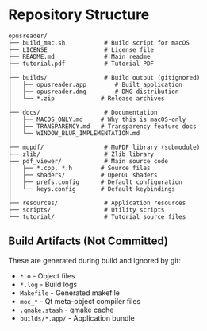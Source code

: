 # Repository Structure

```
opusreader/
├── build_mac.sh           # Build script for macOS
├── LICENSE                # License file
├── README.md              # Main readme
├── tutorial.pdf           # Tutorial PDF
│
├── builds/                # Build output (gitignored)
│   ├── opusreader.app        # Built application
│   ├── opusreader.dmg        # DMG distribution
│   └── *.zip             # Release archives
│
├── docs/                  # Documentation
│   ├── MACOS_ONLY.md     # Why this is macOS-only
│   ├── TRANSPARENCY.md   # Transparency feature docs
│   └── WINDOW_BLUR_IMPLEMENTATION.md
│
├── mupdf/                 # MuPDF library (submodule)
├── zlib/                  # Zlib library
├── pdf_viewer/            # Main source code
│   ├── *.cpp, *.h        # Source files
│   ├── shaders/          # OpenGL shaders
│   ├── prefs.config      # Default configuration
│   └── keys.config       # Default keybindings
│
├── resources/             # Application resources
├── scripts/               # Utility scripts
└── tutorial/              # Tutorial source files
```

## Build Artifacts (Not Committed)

These are generated during build and ignored by git:
- `*.o` - Object files
- `*.log` - Build logs
- `Makefile` - Generated makefile
- `moc_*` - Qt meta-object compiler files
- `.qmake.stash` - qmake cache
- `builds/*.app/` - Application bundle
